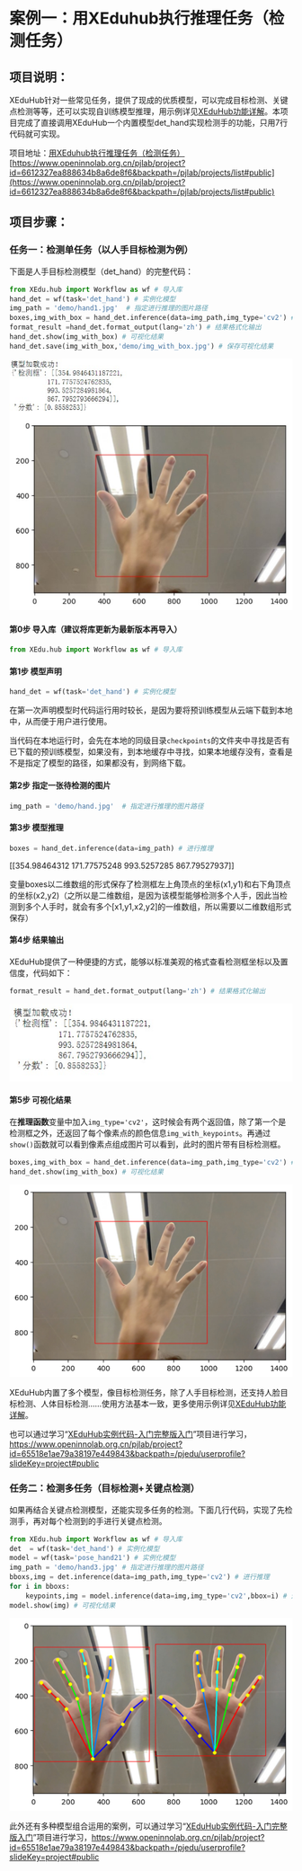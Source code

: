 # 案例一：用XEduhub执行推理任务（检测任务）

## 项目说明：

XEduHub针对一些常见任务，提供了现成的优质模型，可以完成目标检测、关键点检测等等，还可以实现自训练模型推理，用示例详见[XEduHub功能详解](https://xedu.readthedocs.io/zh-cn/master/xedu_hub/introduction.html#xeduhub)。本项目完成了直接调用XEduHub一个内置模型det_hand实现检测手的功能，只用7行代码就可实现。

项目地址：[用XEduhub执行推理任务（检测任务）](https://www.openinnolab.org.cn/pjlab/project?id=6612327ea888634b8a6de8f6&backpath=/pjlab/projects/list#public)
[https://www.openinnolab.org.cn/pjlab/project?id=6612327ea888634b8a6de8f6&backpath=/pjlab/projects/list#public](https://www.openinnolab.org.cn/pjlab/project?id=6612327ea888634b8a6de8f6&backpath=/pjlab/projects/list#public)

## 项目步骤：

### 任务一：检测单任务（以人手目标检测为例）

下面是人手目标检测模型（det_hand）的完整代码：

```python
from XEdu.hub import Workflow as wf # 导入库
hand_det = wf(task='det_hand') # 实例化模型
img_path = 'demo/hand1.jpg'  # 指定进行推理的图片路径
boxes,img_with_box = hand_det.inference(data=img_path,img_type='cv2') # 进行推理
format_result =hand_det.format_output(lang='zh') # 结果格式化输出
hand_det.show(img_with_box) # 可视化结果
hand_det.save(img_with_box,'demo/img_with_box.jpg') # 保存可视化结果
```
![](../images/how_to_quick_start/hub1.jpg)

#### 第0步 导入库（建议将库更新为最新版本再导入）

```python
from XEdu.hub import Workflow as wf # 导入库
```

#### 第1步 模型声明

```python
hand_det = wf(task='det_hand') # 实例化模型
```

在第一次声明模型时代码运行用时较长，是因为要将预训练模型从云端下载到本地中，从而便于用户进行使用。

当代码在本地运行时，会先在本地的同级目录`checkpoints`的文件夹中寻找是否有已下载的预训练模型，如果没有，到本地缓存中寻找，如果本地缓存没有，查看是不是指定了模型的路径，如果都没有，到网络下载。

#### 第2步 指定一张待检测的图片

```python
img_path = 'demo/hand.jpg'  # 指定进行推理的图片路径
```

#### 第3步 模型推理

```python
boxes = hand_det.inference(data=img_path) # 进行推理
```

[[354.98464312 171.77575248 993.5257285  867.79527937]]

变量boxes以二维数组的形式保存了检测框左上角顶点的坐标(x1,y1)和右下角顶点的坐标(x2,y2)（之所以是二维数组，是因为该模型能够检测多个人手，因此当检测到多个人手时，就会有多个[x1,y1,x2,y2]的一维数组，所以需要以二维数组形式保存）

#### 第4步 结果输出

XEduHub提供了一种便捷的方式，能够以标准美观的格式查看检测框坐标以及置信度，代码如下：

```python
format_result = hand_det.format_output(lang='zh') # 结果格式化输出
```
![](../images/how_to_quick_start/hub2.jpg)

#### 第5步 可视化结果

在**推理函数**变量中加入`img_type='cv2'`，这时候会有两个返回值，除了第一个是检测框之外，还返回了每个像素点的颜色信息`img_with_keypoints`。再通过`show()`函数就可以看到像素点组成图片可以看到，此时的图片带有目标检测框。

```python
boxes,img_with_box = hand_det.inference(data=img_path,img_type='cv2') # 进行推理
hand_det.show(img_with_box) # 可视化结果
```
![](../images/how_to_quick_start/hubhand.png)

XEduHub内置了多个模型，像目标检测任务，除了人手目标检测，还支持人脸目标检测、人体目标检测……使用方法基本一致，更多使用示例详见[XEduHub功能详解](https://xedu.readthedocs.io/zh-cn/master/xedu_hub/introduction.html#xeduhub)。

也可以通过学习“[XEduHub实例代码-入门完整版入门](https://www.openinnolab.org.cn/pjlab/project?id=65518e1ae79a38197e449843&backpath=/pjedu/userprofile?slideKey=project#public)”项目进行学习，https://www.openinnolab.org.cn/pjlab/project?id=65518e1ae79a38197e449843&backpath=/pjedu/userprofile?slideKey=project#public

### 任务二：检测多任务（目标检测+关键点检测）

如果再结合关键点检测模型，还能实现多任务的检测。下面几行代码，实现了先检测手，再对每个检测到的手进行关键点检测。

```python
from XEdu.hub import Workflow as wf # 导入库
det  = wf(task='det_hand') # 实例化模型
model = wf(task='pose_hand21') # 实例化模型
img_path = 'demo/hand3.jpg' # 指定进行推理的图片路径
bboxs,img = det.inference(data=img_path,img_type='cv2') # 进行推理
for i in bboxs:
    keypoints,img = model.inference(data=img,img_type='cv2',bbox=i) # 进行推理
model.show(img) # 可视化结果
```
![](../images/how_to_quick_start/hubhands.png)

此外还有多种模型组合运用的案例，可以通过学习“[XEduHub实例代码-入门完整版入门](https://www.openinnolab.org.cn/pjlab/project?id=65518e1ae79a38197e449843&backpath=/pjedu/userprofile?slideKey=project#public)”项目进行学习，https://www.openinnolab.org.cn/pjlab/project?id=65518e1ae79a38197e449843&backpath=/pjedu/userprofile?slideKey=project#public